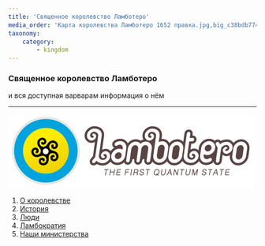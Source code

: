 ```yaml
---
title: 'Священное королевство Ламботеро'
media_order: 'Карта королевства Ламботеро 1652 правка.jpg,big_c38bdb7748177f619666c23227795d3a.png'
taxonomy:
    category:
        - kingdom
---
```


### Священное королевство Ламботеро  
и вся доступная варварам информация о нём

---
![](big_c38bdb7748177f619666c23227795d3a.png)

1. [О королевстве](http://lambopedia.ru/ru/svyashennoe-korolevstvo-lambotero/o-korolevstve)
2. [История](http://lambopedia.ru/ru/svyashennoe-korolevstvo-lambotero/khronologiya-korolevstva)
3. [Люди](http://lambopedia.ru/ru/svyashennoe-korolevstvo-lambotero/lyudi)
4. [Ламбократия](http://lambopedia.ru/ru/svyashennoe-korolevstvo-lambotero/lambokratiya)
5. [Наши министерства](http://lambopedia.ru/svyashennoe-korolevstvo-lambotero/nashi-ministerstva)